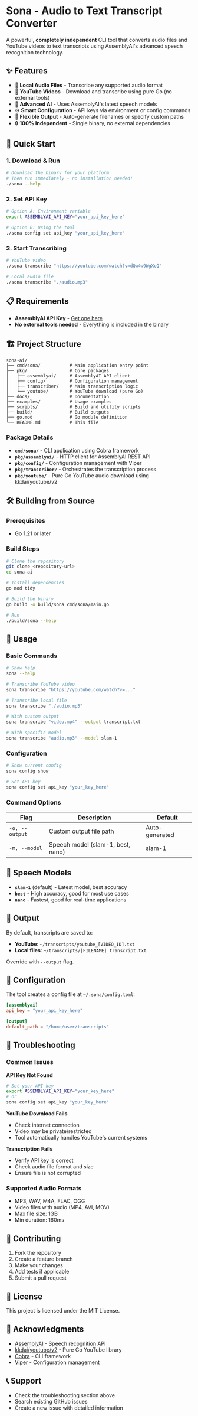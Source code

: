 # Sona - Audio to Text Transcript Converter

A powerful, **completely independent** CLI tool that converts audio files and YouTube videos to text transcripts using AssemblyAI's advanced speech recognition technology.

## ✨ Features

- 🎵 **Local Audio Files** - Transcribe any supported audio format
- 🎥 **YouTube Videos** - Download and transcribe using pure Go (no external tools)
- 🤖 **Advanced AI** - Uses AssemblyAI's latest speech models
- ⚙️ **Smart Configuration** - API keys via environment or config commands
- 📁 **Flexible Output** - Auto-generate filenames or specify custom paths
- 🔒 **100% Independent** - Single binary, no external dependencies

## 🚀 Quick Start

### 1. Download & Run
```bash
# Download the binary for your platform
# Then run immediately - no installation needed!
./sona --help
```

### 2. Set API Key
```bash
# Option A: Environment variable
export ASSEMBLYAI_API_KEY="your_api_key_here"

# Option B: Using the tool
./sona config set api_key "your_api_key_here"
```

### 3. Start Transcribing
```bash
# YouTube video
./sona transcribe "https://youtube.com/watch?v=dQw4w9WgXcQ"

# Local audio file
./sona transcribe "./audio.mp3"
```

## 📋 Requirements

- **AssemblyAI API Key** - [Get one here](https://www.assemblyai.com/)
- **No external tools needed** - Everything is included in the binary

## 🏗️ Project Structure

```
sona-ai/
├── cmd/sona/           # Main application entry point
├── pkg/                # Core packages
│   ├── assemblyai/     # AssemblyAI API client
│   ├── config/         # Configuration management
│   ├── transcriber/    # Main transcription logic
│   └── youtube/        # YouTube download (pure Go)
├── docs/               # Documentation
├── examples/           # Usage examples
├── scripts/            # Build and utility scripts
├── build/              # Build outputs
├── go.mod              # Go module definition
└── README.md           # This file
```

### Package Details

- **`cmd/sona/`** - CLI application using Cobra framework
- **`pkg/assemblyai/`** - HTTP client for AssemblyAI REST API
- **`pkg/config/`** - Configuration management with Viper
- **`pkg/transcriber/`** - Orchestrates the transcription process
- **`pkg/youtube/`** - Pure Go YouTube audio download using kkdai/youtube/v2

## 🛠️ Building from Source

### Prerequisites
- Go 1.21 or later

### Build Steps
```bash
# Clone the repository
git clone <repository-url>
cd sona-ai

# Install dependencies
go mod tidy

# Build the binary
go build -o build/sona cmd/sona/main.go

# Run
./build/sona --help
```

## 📖 Usage

### Basic Commands

```bash
# Show help
sona --help

# Transcribe YouTube video
sona transcribe "https://youtube.com/watch?v=..."

# Transcribe local file
sona transcribe "./audio.mp3"

# With custom output
sona transcribe "video.mp4" --output transcript.txt

# With specific model
sona transcribe "audio.mp3" --model slam-1
```

### Configuration

```bash
# Show current config
sona config show

# Set API key
sona config set api_key "your_key_here"
```

### Command Options

| Flag | Description | Default |
|------|-------------|---------|
| `-o, --output` | Custom output file path | Auto-generated |
| `-m, --model` | Speech model (slam-1, best, nano) | slam-1 |

## 🎯 Speech Models

- **`slam-1`** (default) - Latest model, best accuracy
- **`best`** - High accuracy, good for most use cases  
- **`nano`** - Fastest, good for real-time applications

## 📁 Output

By default, transcripts are saved to:
- **YouTube**: `~/transcripts/youtube_[VIDEO_ID].txt`
- **Local files**: `~/transcripts/[FILENAME]_transcript.txt`

Override with `--output` flag.

## 🔧 Configuration

The tool creates a config file at `~/.sona/config.toml`:

```toml
[assemblyai]
api_key = "your_api_key_here"

[output]
default_path = "/home/user/transcripts"
```

## 🐛 Troubleshooting

### Common Issues

**API Key Not Found**
```bash
# Set your API key
export ASSEMBLYAI_API_KEY="your_key_here"
# or
sona config set api_key "your_key_here"
```

**YouTube Download Fails**
- Check internet connection
- Video may be private/restricted
- Tool automatically handles YouTube's current systems

**Transcription Fails**
- Verify API key is correct
- Check audio file format and size
- Ensure file is not corrupted

### Supported Audio Formats
- MP3, WAV, M4A, FLAC, OGG
- Video files with audio (MP4, AVI, MOV)
- Max file size: 1GB
- Min duration: 160ms

## 🤝 Contributing

1. Fork the repository
2. Create a feature branch
3. Make your changes
4. Add tests if applicable
5. Submit a pull request

## 📄 License

This project is licensed under the MIT License.

## 🙏 Acknowledgments

- [AssemblyAI](https://www.assemblyai.com/) - Speech recognition API
- [kkdai/youtube/v2](https://github.com/kkdai/youtube/v2) - Pure Go YouTube library
- [Cobra](https://github.com/spf13/cobra) - CLI framework
- [Viper](https://github.com/spf13/viper) - Configuration management

## 📞 Support

- Check the troubleshooting section above
- Search existing GitHub issues
- Create a new issue with detailed information
